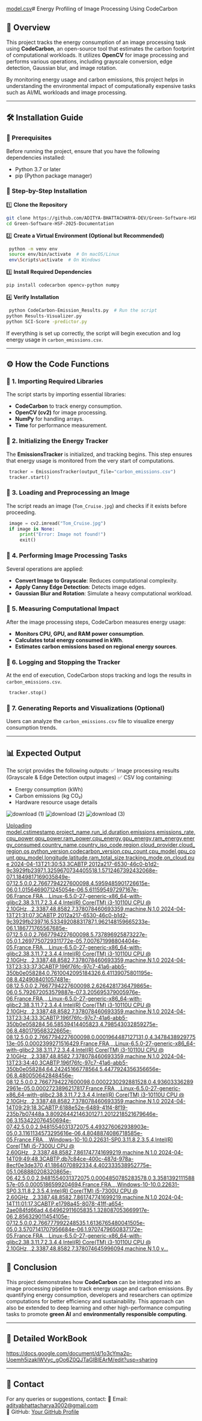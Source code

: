 [model.csv](https://github.com/user-attachments/files/19237034/model.csv)# Energy Profiling of Image Processing Using CodeCarbon

## 📌 Overview
This project tracks the energy consumption of an image processing task using **CodeCarbon**, an open-source tool that estimates the carbon footprint of computational workloads. It utilizes **OpenCV** for image processing and performs various operations, including grayscale conversion, edge detection, Gaussian blur, and image rotation.

By monitoring energy usage and carbon emissions, this project helps in understanding the environmental impact of computationally expensive tasks such as AI/ML workloads and image processing.

---

## 🛠 Installation Guide

### 🔹 Prerequisites
Before running the project, ensure that you have the following dependencies installed:

- Python 3.7 or later
- pip (Python package manager)

### 🔹 Step-by-Step Installation

1️⃣ **Clone the Repository**
```bash
git clone https://github.com/ADITYA-BHATTACHARYA-DEV/Green-Software-HSF-2025-Documentation.git
cd Green-Software-HSF-2025-Documentation
```

2️⃣ **Create a Virtual Environment (Optional but Recommended)**
```bash
 python -m venv env
 source env/bin/activate  # On macOS/Linux
 env\Scripts\activate  # On Windows
```

3️⃣ **Install Required Dependencies**
```bash
pip install codecarbon opencv-python numpy

```

4️⃣ **Verify Installation**
```bash
 python CodeCarbon-Emission_Results.py  # Run the script
python Results-Visualizer.py
python SCI-Score -predictor.py
```
If everything is set up correctly, the script will begin execution and log energy usage in `carbon_emissions.csv`.

---

## ⚙️ How the Code Functions

### 🔸 **1. Importing Required Libraries**
The script starts by importing essential libraries:
- **CodeCarbon** to track energy consumption.
- **OpenCV (cv2)** for image processing.
- **NumPy** for handling arrays.
- **Time** for performance measurement.

### 🔸 **2. Initializing the Energy Tracker**
The **EmissionsTracker** is initialized, and tracking begins. This step ensures that energy usage is monitored from the very start of computations.
```python
 tracker = EmissionsTracker(output_file="carbon_emissions.csv")
 tracker.start()
```

### 🔸 **3. Loading and Preprocessing an Image**
The script reads an image (`Tom_Cruise.jpg`) and checks if it exists before proceeding.
```python
 image = cv2.imread("Tom_Cruise.jpg")
 if image is None:
     print("Error: Image not found!")
     exit()
```

### 🔸 **4. Performing Image Processing Tasks**
Several operations are applied:
- **Convert Image to Grayscale**: Reduces computational complexity.
- **Apply Canny Edge Detection**: Detects image edges.
- **Gaussian Blur and Rotation**: Simulate a heavy computational workload.

### 🔸 **5. Measuring Computational Impact**
After the image processing steps, CodeCarbon measures energy usage:
- **Monitors CPU, GPU, and RAM power consumption**.
- **Calculates total energy consumed in kWh**.
- **Estimates carbon emissions based on regional energy sources**.

### 🔸 **6. Logging and Stopping the Tracker**
At the end of execution, CodeCarbon stops tracking and logs the results in `carbon_emissions.csv`.
```python
 tracker.stop()
```

### 🔸 **7. Generating Reports and Visualizations (Optional)**
Users can analyze the `carbon_emissions.csv` file to visualize energy consumption trends.

---

## 📊 Expected Output
The script provides the following outputs:
✅ Image processing results (Grayscale & Edge Detection output images)
✅ CSV log containing:
- Energy consumption (kWh)
- Carbon emissions (kg CO₂)
- Hardware resource usage details



![download (1)](https://github.com/user-attachments/assets/e0ececc2-9440-4cfd-9ef2-ca984f1ddd72)
![download (2)](https://github.com/user-attachments/assets/62aa3064-9584-4bd5-8ded-8e8451e61dac)
![download (3)](https://github.com/user-attachments/assets/dc1bb6f0-868a-41c5-b152-5100020684dd)

[Uploading model.cstimestamp,project_name,run_id,duration,emissions,emissions_rate,cpu_power,gpu_power,ram_power,cpu_energy,gpu_energy,ram_energy,energy_consumed,country_name,country_iso_code,region,cloud_provider,cloud_region,os,python_version,codecarbon_version,cpu_count,cpu_model,gpu_count,gpu_model,longitude,latitude,ram_total_size,tracking_mode,on_cloud,pue
2024-04-13T21:30:53,3CABTP,2012a217-6530-46c0-b1d2-9c3929fb2397,1.3259670734405518,1.5712467392432068e-07,1.1849817169035849e-07,12.5,0.0,2.7667794227600098,4.5959485901726615e-06,0,1.0156469071245054e-06,5.611595497297167e-06,France,FRA,,,,Linux-6.5.0-27-generic-x86_64-with-glibc2.38,3.11.7,2.3.4,4,Intel(R) Core(TM) i3-10110U CPU @ 2.10GHz,,,2.3387,48.8582,7.378078460693359,machine,N,1.0
2024-04-13T21:31:07,3CABTP,2012a217-6530-46c0-b1d2-9c3929fb2397,16.53349208831787,1.962148159665233e-06,1.186771765567685e-07,12.5,0.0,2.7667794227600098,5.737896925873227e-05,0,1.2697750729311772e-05,7.007671998804404e-05,France,FRA,,,,Linux-6.5.0-27-generic-x86_64-with-glibc2.38,3.11.7,2.3.4,4,Intel(R) Core(TM) i3-10110U CPU @ 2.10GHz,,,2.3387,48.8582,7.378078460693359,machine,N,1.0
2024-04-13T23:33:37,3CABTP,196f76fc-97c7-41a6-abb5-350b0e058284,0.7610042095184326,6.41139075801195e-08,8.424908401057481e-08,12.5,0.0,2.7667794227600098,2.6264281736479865e-06,0,5.792672053579887e-07,3.205695379005976e-06,France,FRA,,,,Linux-6.5.0-27-generic-x86_64-with-glibc2.38,3.11.7,2.3.4,4,Intel(R) Core(TM) i3-10110U CPU @ 2.10GHz,,,2.3387,48.8582,7.378078460693359,machine,N,1.0
2024-04-13T23:34:33,3CABTP,196f76fc-97c7-41a6-abb5-350b0e058284,56.58539414405823,4.798543032859275e-06,8.480179568322665e-08,12.5,0.0,2.7667794227600098,0.0001964487127131,0,4.347843892977513e-05,0.0002399271516429,France,FRA,,,,Linux-6.5.0-27-generic-x86_64-with-glibc2.38,3.11.7,2.3.4,4,Intel(R) Core(TM) i3-10110U CPU @ 2.10GHz,,,2.3387,48.8582,7.378078460693359,machine,N,1.0
2024-04-13T23:34:40,3CABTP,196f76fc-97c7-41a6-abb5-350b0e058284,64.24245166778564,5.4477924356356656e-06,8.480050642848456e-08,12.5,0.0,2.7667794227600098,0.0002230292881528,0,4.936033362892961e-05,0.0002723896217817,France,FRA,,,,Linux-6.5.0-27-generic-x86_64-with-glibc2.38,3.11.7,2.3.4,4,Intel(R) Core(TM) i3-10110U CPU @ 2.10GHz,,,2.3387,48.8582,7.378078460693359,machine,N,1.0
2024-04-14T09:29:18,3CABTP,6188e52e-6489-41f4-8f19-235b7b07448a,3.8092644214630127,1.2012218521679646e-06,3.153422076450694e-07,42.5,0.0,2.9481554031372075,4.493276062938903e-05,0,3.1161134573295616e-06,4.8048874086718585e-05,France,FRA,,,,Windows-10-10.0.22631-SP0,3.11.8,2.3.5,4,Intel(R) Core(TM) i5-7300U CPU @ 2.60GHz,,,2.3387,48.8582,7.861747741699219,machine,N,1.0
2024-04-14T09:49:48,3CABTP,db7c84ce-400c-487d-978a-8ecf0e3de370,41.1864070892334,4.402333538952775e-05,1.068880208320865e-06,42.5,0.0,2.9481554031372075,0.0004850785283578,0,3.358139211158857e-05,0.0005186599204694,France,FRA,,,,Windows-10-10.0.22631-SP0,3.11.8,2.3.5,4,Intel(R) Core(TM) i5-7300U CPU @ 2.60GHz,,,2.3387,48.8582,7.861747741699219,machine,N,1.0
2024-04-14T11:01:17,3CABTP,e1798a45-8078-41ff-a654-2ae084fd66ad,4.64962911605835,1.328087053669917e-06,2.856329011454105e-07,12.5,0.0,2.766777992248535,1.6136765480041505e-05,0,3.5707141707956684e-06,1.9707479650837172e-05,France,FRA,,,,Linux-6.5.0-27-generic-x86_64-with-glibc2.38,3.11.7,2.3.4,4,Intel(R) Core(TM) i3-10110U CPU @ 2.10GHz,,,2.3387,48.8582,7.378074645996094,machine,N,1.0
v…]()


## 📝 Conclusion

This project demonstrates how **CodeCarbon** can be integrated into an image processing pipeline to track energy usage and carbon emissions. By quantifying energy consumption, developers and researchers can optimize computations for better efficiency and sustainability. This approach can also be extended to deep learning and other high-performance computing tasks to promote **green AI** and **environmentally responsible computing**.

---

## 🤝 Detailed WorkBook
https://docs.google.com/document/d/1o3cYma2p-Uoemh5izaklWVyc_gOo6Z0QJTaGIBlEArM/edit?usp=sharing

---

## 📧 Contact
For any queries or suggestions, contact:
📩 Email: adityabhattacharya3002@gmail.com  
📌 GitHub: [Your GitHub Profile]([https://github.com/your-profile](https://github.com/ADITYA-BHATTACHARYA-DEV))

